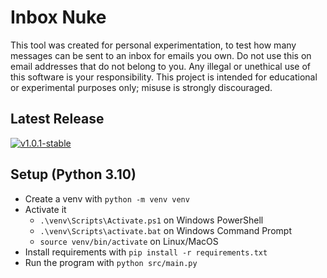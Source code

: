 # Inbox Nuke
This tool was created for personal experimentation, to test how many messages can be sent to an inbox for emails you own. Do not use this on email addresses that do not belong to you. Any illegal or unethical use of this software is your responsibility. This project is intended for educational or experimental purposes only; misuse is strongly discouraged.
## Latest Release
[![v1.0.1-stable](https://img.shields.io/badge/Download-Inbox--Nuke.exe-blue)](https://github.com/Inkthirsty/Inbox-Nuke/releases/download/stable/Inbox-Nuke.exe)
## Setup (Python 3.10)
* Create a venv with `python -m venv venv`
* Activate it
  * `.\venv\Scripts\Activate.ps1` on Windows PowerShell
  * `.\venv\Scripts\activate.bat` on Windows Command Prompt
  * `source venv/bin/activate` on Linux/MacOS
* Install requirements with `pip install -r requirements.txt`
* Run the program with `python src/main.py`

